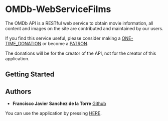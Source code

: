 # OMDb-WebServiceFilms

The OMDb API is a RESTful web service to obtain movie information, all content and images on the site are contributed and maintained by our users. 

If you find this service useful, please consider making a [ONE-TIME_DONATION](https://www.paypal.me/FritzAPI) or become a [PATRON](https://www.patreon.com/bePatron?u=5038490).

The donations will be for the creator of the API, not for the creator of this application.

## Getting Started



## Authors

* **Francisco Javier Sanchez de la Torre** [Github](https://github.com/Franklonchas)

You can use the application by pressing [HERE](https://franklonchas.github.io/Pong/).
